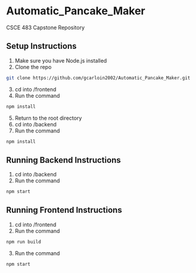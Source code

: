 # Automatic_Pancake_Maker
CSCE 483 Capstone Repository


## Setup Instructions
1. Make sure you have Node.js installed
2. Clone the repo
```bash
git clone https://github.com/gcarloin2002/Automatic_Pancake_Maker.git
```
3. cd into /frontend
4. Run the command
```bash
npm install
```
5. Return to the root directory
6. cd into /backend
7. Run the command
```bash
npm install
```

## Running Backend Instructions
1. cd into /backend
2. Run the command
```bash
npm start
```


## Running Frontend Instructions
1. cd into /frontend
2. Run the command
```bash
npm run build
```
3. Run the command
```bash
npm start
```

